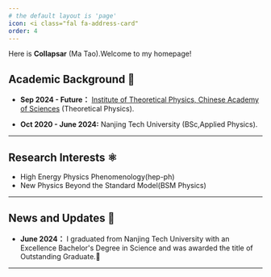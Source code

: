 ```yaml
---
# the default layout is 'page'
icon: <i class="fal fa-address-card"
order: 4
---
```


Here is **Collapsar** (Ma Tao).Welcome to my homepage!



## Academic Background 🏫


- **Sep 2024 - Future：** 
 [Institute of Theoretical Physics, Chinese Academy of Sciences](https://english.itp.cas.cn/) (Theoretical Physics).

- **Oct 2020 - June 2024:** 
 Nanjing Tech University (BSc,Applied Physics).


---

## Research Interests ⚛️

- High Energy Physics Phenomenology(hep-ph)
- New Physics Beyond the Standard Model(BSM Physics)




---

## News and Updates 👣


- **June 2024：** I graduated from Nanjing Tech University with an Excellence Bachelor's Degree in Science and was awarded the title of Outstanding Graduate.🎉

---




